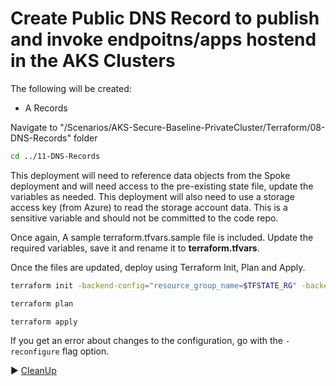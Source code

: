 # Create Public DNS Record to publish and invoke endpoitns/apps hostend in the AKS Clusters

The following will be created:
* A Records

Navigate to "/Scenarios/AKS-Secure-Baseline-PrivateCluster/Terraform/08-DNS-Records" folder
```bash
cd ../11-DNS-Records
```

This deployment will need to reference data objects from the Spoke deployment and will need access to the pre-existing state file, update the variables as needed. This deployment will also need to use a storage access key (from Azure) to read the storage account data.  This is a sensitive variable and should not be committed to the code repo.

Once again, A sample terraform.tfvars.sample file is included. Update the required variables, save it and rename it to **terraform.tfvars**.

Once the files are updated, deploy using Terraform Init, Plan and Apply.

```bash
terraform init -backend-config="resource_group_name=$TFSTATE_RG" -backend-config="storage_account_name=$STORAGEACCOUNTNAME" -backend-config="container_name=$CONTAINERNAME"
```

```bash
terraform plan
```

```bash
terraform apply
```

If you get an error about changes to the configuration, go with the `-reconfigure` flag option.

:arrow_forward: [CleanUp](./10-cleanup.md)